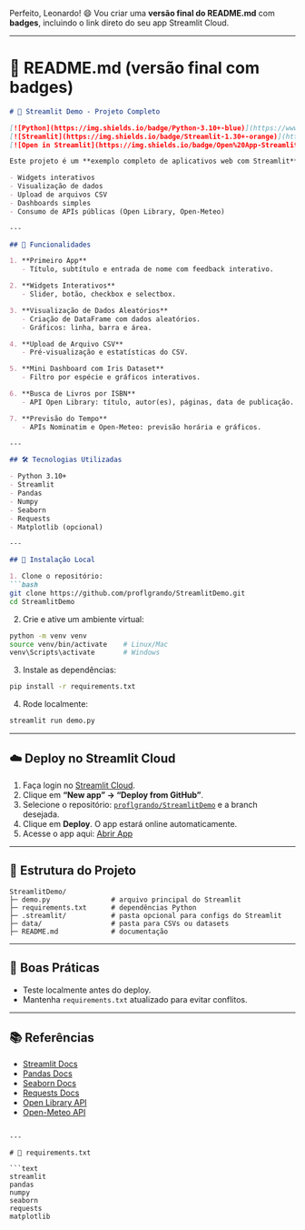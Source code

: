 Perfeito, Leonardo! 😄 Vou criar uma **versão final do README.md** com **badges**, incluindo o link direto do seu app Streamlit Cloud.

---

# 📄 README.md (versão final com badges)

````markdown
# 🌟 Streamlit Demo - Projeto Completo

[![Python](https://img.shields.io/badge/Python-3.10+-blue)](https://www.python.org/)
[![Streamlit](https://img.shields.io/badge/Streamlit-1.30+-orange)](https://streamlit.io/)
[![Open in Streamlit](https://img.shields.io/badge/Open%20App-Streamlit-blue)](https://testeapp-pwaaj6qwgna38ekkhkaefo.streamlit.app/)

Este projeto é um **exemplo completo de aplicativos web com Streamlit**, demonstrando:

- Widgets interativos
- Visualização de dados
- Upload de arquivos CSV
- Dashboards simples
- Consumo de APIs públicas (Open Library, Open-Meteo)

---

## 🚀 Funcionalidades

1. **Primeiro App**
   - Título, subtítulo e entrada de nome com feedback interativo.

2. **Widgets Interativos**
   - Slider, botão, checkbox e selectbox.

3. **Visualização de Dados Aleatórios**
   - Criação de DataFrame com dados aleatórios.
   - Gráficos: linha, barra e área.

4. **Upload de Arquivo CSV**
   - Pré-visualização e estatísticas do CSV.

5. **Mini Dashboard com Iris Dataset**
   - Filtro por espécie e gráficos interativos.

6. **Busca de Livros por ISBN**
   - API Open Library: título, autor(es), páginas, data de publicação.

7. **Previsão do Tempo**
   - APIs Nominatim e Open-Meteo: previsão horária e gráficos.

---

## 🛠 Tecnologias Utilizadas

- Python 3.10+
- Streamlit
- Pandas
- Numpy
- Seaborn
- Requests
- Matplotlib (opcional)

---

## 💾 Instalação Local

1. Clone o repositório:
```bash
git clone https://github.com/proflgrando/StreamlitDemo.git
cd StreamlitDemo
````

2. Crie e ative um ambiente virtual:

```bash
python -m venv venv
source venv/bin/activate    # Linux/Mac
venv\Scripts\activate       # Windows
```

3. Instale as dependências:

```bash
pip install -r requirements.txt
```

4. Rode localmente:

```bash
streamlit run demo.py
```

---

## ☁️ Deploy no Streamlit Cloud

1. Faça login no [Streamlit Cloud](https://streamlit.io/cloud).
2. Clique em **“New app” → “Deploy from GitHub”**.
3. Selecione o repositório: [`proflgrando/StreamlitDemo`](https://github.com/proflgrando/StreamlitDemo) e a branch desejada.
4. Clique em **Deploy**. O app estará online automaticamente.
5. Acesse o app aqui: [Abrir App](https://testeapp-pwaaj6qwgna38ekkhkaefo.streamlit.app/)

---

## 📂 Estrutura do Projeto

```
StreamlitDemo/
├─ demo.py               # arquivo principal do Streamlit
├─ requirements.txt      # dependências Python
├─ .streamlit/           # pasta opcional para configs do Streamlit
├─ data/                 # pasta para CSVs ou datasets
├─ README.md             # documentação
```

---

## 🔑 Boas Práticas

* Teste localmente antes do deploy.
* Mantenha `requirements.txt` atualizado para evitar conflitos.

---

## 📚 Referências

* [Streamlit Docs](https://docs.streamlit.io/)
* [Pandas Docs](https://pandas.pydata.org/docs/)
* [Seaborn Docs](https://seaborn.pydata.org/)
* [Requests Docs](https://docs.python-requests.org/)
* [Open Library API](https://openlibrary.org/developers/api)
* [Open-Meteo API](https://open-meteo.com/)

````

---

# 📄 requirements.txt

```text
streamlit
pandas
numpy
seaborn
requests
matplotlib
````

